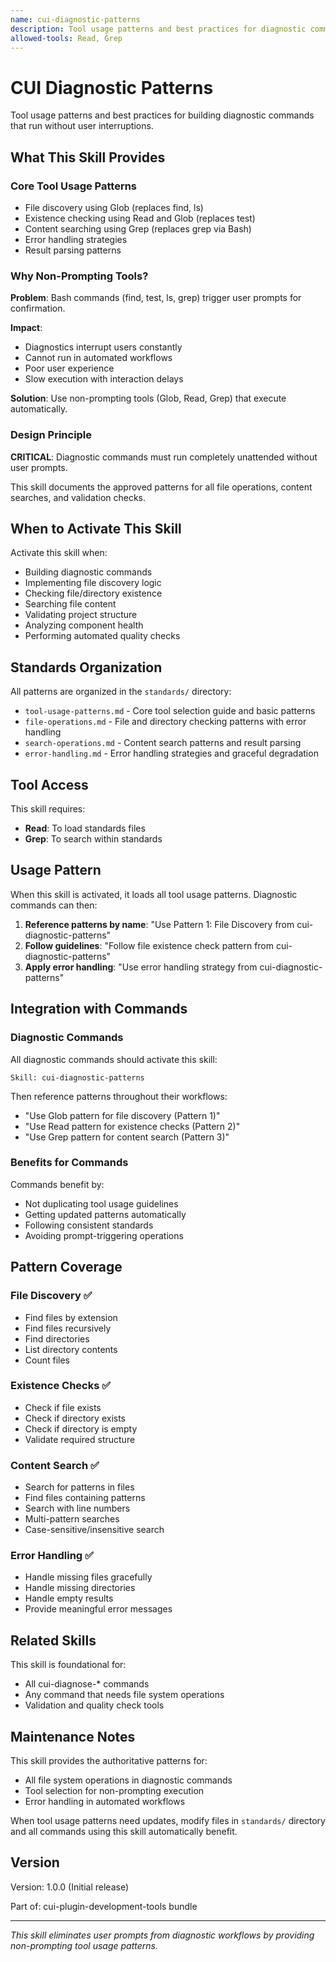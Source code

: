 ```yaml
---
name: cui-diagnostic-patterns
description: Tool usage patterns and best practices for diagnostic commands - use non-prompting tools (Glob, Read, Grep) instead of Bash to avoid user interruptions
allowed-tools: Read, Grep
---
```


# CUI Diagnostic Patterns

Tool usage patterns and best practices for building diagnostic commands that run without user interruptions.

## What This Skill Provides

### Core Tool Usage Patterns
- File discovery using Glob (replaces find, ls)
- Existence checking using Read and Glob (replaces test)
- Content searching using Grep (replaces grep via Bash)
- Error handling strategies
- Result parsing patterns

### Why Non-Prompting Tools?

**Problem**: Bash commands (find, test, ls, grep) trigger user prompts for confirmation.

**Impact**:
- Diagnostics interrupt users constantly
- Cannot run in automated workflows
- Poor user experience
- Slow execution with interaction delays

**Solution**: Use non-prompting tools (Glob, Read, Grep) that execute automatically.

### Design Principle

**CRITICAL**: Diagnostic commands must run completely unattended without user prompts.

This skill documents the approved patterns for all file operations, content searches, and validation checks.

## When to Activate This Skill

Activate this skill when:
- Building diagnostic commands
- Implementing file discovery logic
- Checking file/directory existence
- Searching file content
- Validating project structure
- Analyzing component health
- Performing automated quality checks

## Standards Organization

All patterns are organized in the `standards/` directory:

- `tool-usage-patterns.md` - Core tool selection guide and basic patterns
- `file-operations.md` - File and directory checking patterns with error handling
- `search-operations.md` - Content search patterns and result parsing
- `error-handling.md` - Error handling strategies and graceful degradation

## Tool Access

This skill requires:
- **Read**: To load standards files
- **Grep**: To search within standards

## Usage Pattern

When this skill is activated, it loads all tool usage patterns. Diagnostic commands can then:

1. **Reference patterns by name**: "Use Pattern 1: File Discovery from cui-diagnostic-patterns"
2. **Follow guidelines**: "Follow file existence check pattern from cui-diagnostic-patterns"
3. **Apply error handling**: "Use error handling strategy from cui-diagnostic-patterns"

## Integration with Commands

### Diagnostic Commands

All diagnostic commands should activate this skill:

```
Skill: cui-diagnostic-patterns
```

Then reference patterns throughout their workflows:
- "Use Glob pattern for file discovery (Pattern 1)"
- "Use Read pattern for existence checks (Pattern 2)"
- "Use Grep pattern for content search (Pattern 3)"

### Benefits for Commands

Commands benefit by:
- Not duplicating tool usage guidelines
- Getting updated patterns automatically
- Following consistent standards
- Avoiding prompt-triggering operations

## Pattern Coverage

### File Discovery ✅
- Find files by extension
- Find files recursively
- Find directories
- List directory contents
- Count files

### Existence Checks ✅
- Check if file exists
- Check if directory exists
- Check if directory is empty
- Validate required structure

### Content Search ✅
- Search for patterns in files
- Find files containing patterns
- Search with line numbers
- Multi-pattern searches
- Case-sensitive/insensitive search

### Error Handling ✅
- Handle missing files gracefully
- Handle missing directories
- Handle empty results
- Provide meaningful error messages

## Related Skills

This skill is foundational for:
- All cui-diagnose-* commands
- Any command that needs file system operations
- Validation and quality check tools

## Maintenance Notes

This skill provides the authoritative patterns for:
- All file system operations in diagnostic commands
- Tool selection for non-prompting execution
- Error handling in automated workflows

When tool usage patterns need updates, modify files in `standards/` directory and all commands using this skill automatically benefit.

## Version

Version: 1.0.0 (Initial release)

Part of: cui-plugin-development-tools bundle

---

*This skill eliminates user prompts from diagnostic workflows by providing non-prompting tool usage patterns.*
